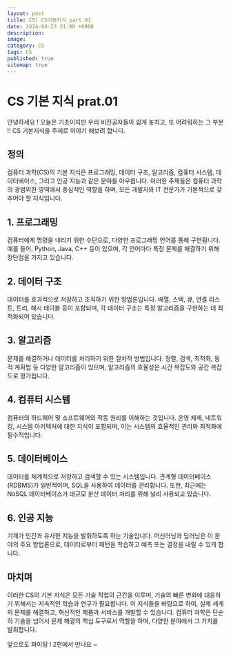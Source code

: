 ```yaml
---
layout: post
title: CS) CS기본지식 part.01
date: 2024-04-23 21:00 +0900
description: 
image: 
category: CS
tags: CS
published: true
sitemap: true
---
```

# CS 기본 지식 prat.01 #
안녕하세요 ! 오늘은 기초이지만 우리 비전공자들이 쉽게 놓치고, 또 어려워하는 그 부분 !! CS 기본지식을 주제로 이야기 해보려 합니다.


## 정의 ##
컴퓨터 과학(CS)의 기본 지식은 프로그래밍, 데이터 구조, 알고리즘, 컴퓨터 시스템, 데이터베이스, 그리고 인공 지능과 같은 분야를 아우릅니다. 이러한 주제들은 컴퓨터 과학의 광범위한 영역에서 중심적인 역할을 하며, 모든 개발자와 IT 전문가가 기본적으로 갖추어야 할 지식입니다.

## 1. 프로그래밍
 컴퓨터에게 명령을 내리기 위한 수단으로, 다양한 프로그래밍 언어를 통해 구현됩니다. 예를 들어, Python, Java, C++ 등이 있으며, 각 언어마다 특정 문제를 해결하기 위해 장단점을 가지고 있습니다.

## 2. 데이터 구조 
데이터를 효과적으로 저장하고 조직하기 위한 방법론입니다. 배열, 스택, 큐, 연결 리스트, 트리, 해시 테이블 등이 포함되며, 각 데이터 구조는 특정 알고리즘을 구현하는 데 최적화되어 있습니다.

## 3. 알고리즘
 문제를 해결하거나 데이터를 처리하기 위한 절차적 방법입니다. 정렬, 검색, 최적화, 동적 계획법 등 다양한 알고리즘이 있으며, 알고리즘의 효율성은 시간 복잡도와 공간 복잡도로 평가됩니다.

## 4. 컴퓨터 시스템
컴퓨터의 하드웨어 및 소프트웨어의 작동 원리를 이해하는 것입니다. 운영 체제, 네트워킹, 시스템 아키텍처에 대한 지식이 포함되며, 이는 시스템의 효율적인 관리와 최적화에 필수적입니다.

## 5. 데이터베이스
데이터를 체계적으로 저장하고 검색할 수 있는 시스템입니다. 관계형 데이터베이스(RDBMS)가 일반적이며, SQL을 사용하여 데이터를 관리합니다. 또한, 최근에는 NoSQL 데이터베이스가 대규모 분산 데이터 처리를 위해 널리 사용되고 있습니다.

## 6. 인공 지능 
기계가 인간과 유사한 지능을 발휘하도록 하는 기술입니다. 머신러닝과 딥러닝은 이 분야의 주요 방법론으로, 데이터로부터 패턴을 학습하고 예측 또는 결정을 내릴 수 있게 합니다.


## 마치며
이러한 CS의 기본 지식은 모든 기술 직업의 근간을 이루며, 기술의 빠른 변화에 대응하기 위해서는 지속적인 학습과 연구가 필요합니다. 이 지식들을 바탕으로 하여, 실제 세계의 문제를 해결하고, 혁신적인 제품과 서비스를 개발할 수 있습니다. 컴퓨터 과학은 단순히 기술을 넘어서 문제 해결의 핵심 도구로서 역할을 하며, 다양한 분야에서 그 가치를 발휘합니다.

앞으로도 화이팅 ! 2편에서 만나요 ~

